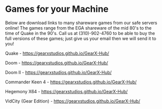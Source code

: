 # Games for your Machine
 Below are download links to many shareware games from our safe servers online! The games range from the EGA shareware of the mid 80's to the time of Quake in the 90's. Call us at (310)-902-4760 to be able to buy the full versions of these games; just give us your email then we will send it to you!
 
 Quake - https://gearxstudios.github.io/GearX-Hub/
 
 Doom - https://gearxstudios.github.io/GearX-Hub/
 
 Doom II - https://gearxstudios.github.io/GearX-Hub/
 
 Commander Keen 4 - https://gearxstudios.github.io/GearX-Hub/
 
 Hegemony X64 - https://gearxstudios.github.io/GearX-Hub/
 
 VidCity (Gear Edition) - https://gearxstudios.github.io/GearX-Hub/
 
